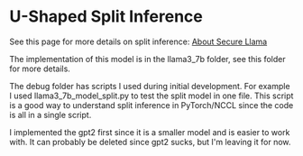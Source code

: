 # U-Shaped Split Inference

See this page for more details on split inference: [About Secure Llama](https://d2lt92f6mmvv10.cloudfront.net/about.html)

The implementation of this model is in the llama3_7b folder, see this folder for more details. 

The debug folder has scripts I used during initial development.  For example I used llama3_7b_model_split.py to test the split model in one file.  This script is a good way to understand split inference in PyTorch/NCCL since the code is all in a single script.  

I implemented the gpt2 first since it is a smaller model and is easier to work with. It can probably be deleted since gpt2 sucks, but I'm leaving it for now. 



[comment]: <img src="llama3_7b/client/frontend/image.jpg" alt="Alt text"  style="max-width:40%; height:auto;">